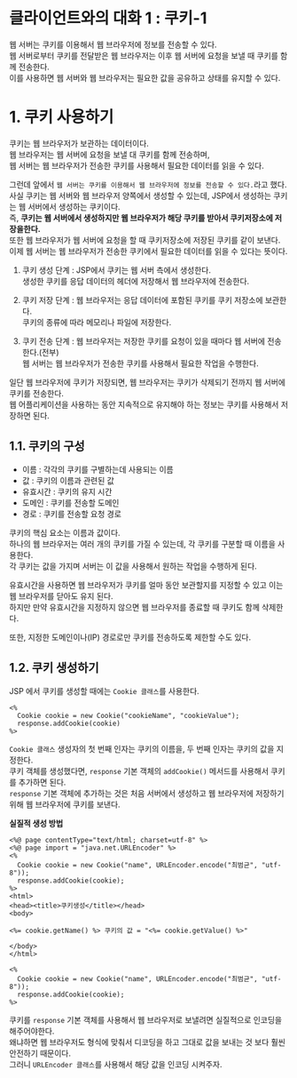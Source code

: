 클라이언트와의 대화 1 : 쿠키-1
=======================
웹 서버는 쿠키를 이용해서 웹 브라우저에 정보를 전송할 수 있다.      
웹 서버로부터 쿠키를 전달받은 웹 브라우저는 이후 웹 서버에 요청을 보낼 때 쿠키를 함께 전송한다.       
이를 사용하면 웹 서버와 웹 브라우저는 필요한 값을 공유하고 상태를 유지할 수 있다.     
  
# 1. 쿠키 사용하기    
쿠키는 웹 브라우저가 보관하는 데이터이다.          
웹 브라우저는 웹 서버에 요청을 보낼 대 쿠키를 함께 전송하며,         
웹 서버는 웹 브라우저가 전송한 쿠키를 사용해서 필요한 데이터를 읽을 수 있다.      
      
그런데 앞에서 ```웹 서버는 쿠키를 이용해서 웹 브라우저에 정보를 전송할 수 있다.```라고 했다.        
사실 쿠키는 웹 서버와 웹 브라우저 양쪽에서 생성할 수 있는데, JSP에서 생성하는 쿠키는 웹 서버에서 생성하는 쿠키이다.        
즉, **쿠키는 웹 서버에서 생성하지만 웹 브라우저가 해당 쿠키를 받아서 쿠키저장소에 저장을한다.**          
또한 웹 브라우저가 웹 서버에 요청을 할 때 쿠키저장소에 저장된 쿠키를 같이 보낸다.      
이제 웹 서버는 웹 브라우저가 전송한 쿠키에서 필요한 데이터를 읽을 수 있다는 뜻이다.       
     
1. 쿠키 생성 단계 : JSP에서 쿠키는 웹 서버 측에서 생성한다.  
생성한 쿠키를 응답 데이터의 헤더에 저장해서 웹 브라우저에 전송한다.    
  
2. 쿠키 저장 단계 : 웹 브라우저는 응답 데이터에 포함된 쿠키를 쿠키 저장소에 보관한다.   
쿠키의 종류에 따라 메모리나 파일에 저장한다.       
     
3. 쿠키 전송 단계 : 웹 브라우저는 저장한 쿠키를 요청이 있을 때마다 웹 서버에 전송한다.(전부)    
웹 서버는 웹 브라우저가 전송한 쿠키를 사용해서 필요한 작업을 수행한다.      
    
일단 웹 브라우저에 쿠키가 저장되면, 웹 브라우저는 쿠키가 삭제되기 전까지 웹 서버에 쿠키를 전송한다.    
웹 어플리케이션을 사용하는 동안 지속적으로 유지해야 하는 정보는 쿠키를 사용해서 저장하면 된다.     
  
## 1.1. 쿠키의 구성  
     
* 이름 : 각각의 쿠키를 구별하는데 사용되는 이름 
* 값 : 쿠키의 이름과 관련된 값  
* 유효시간 : 쿠키의 유지 시간   
* 도메인 : 쿠키를 전송할 도메인    
* 경로 : 쿠키를 전송할 요청 경로    
      
쿠키의 핵심 요소는 이름과 값이다.     
하나의 웹 브라우저는 여러 개의 쿠키를 가질 수 있는데, 각 쿠키를 구분할 때 이름을 사용한다.   
각 쿠키는 값을 가지며 서버는 이 값을 사용해서 원하는 작업을 수행하게 된다.     
    
유효시간을 사용하면 웹 브라우저가 쿠키를 얼마 동안 보관할지를 지정할 수 있고 이는 웹 브라우저를 닫아도 유지 된다.      
하지만 만약 유효시간을 지정하지 않으면 웹 브라우저를 종료할 때 쿠키도 함께 삭제한다.     
  
또한, 지정한 도메인이나(IP) 경로로만 쿠키를 전송하도록 제한할 수도 있다.   
  
## 1.2. 쿠키 생성하기
JSP 에서 쿠키를 생성할 때에는 ```Cookie 클래스```를 사용한다.  
```
<%
  Cookie cookie = new Cookie("cookieName", "cookieValue");
  response.addCookie(cookie)
%>
```
```Cookie 클래스``` 생성자의 첫 번째 인자는 쿠키의 이름을, 두 번째 인자는 쿠키의 값을 지정한다.   
쿠키 객체를 생성했다면, ```response``` 기본 객체의 ```addCookie()``` 메서드를 사용해서 쿠키를 추가하면 된다.    
```response``` 기본 객체에 추가하는 것은 처음 서버에서 생성하고 웹 브라우저에 저장하기 위해 웹 브라우저에 쿠키를 보낸다.    
   
**실질적 생성 방법**
```
<%@ page contentType="text/html; charset=utf-8" %>
<%@ page import = "java.net.URLEncoder" %>
<%
  Cookie cookie = new Cookie("name", URLEncoder.encode("최범균", "utf-8"));
  response.addCookie(cookie);
%>
<html>
<head><title>쿠키생성</title></head>
<body>

<%= cookie.getName() %> 쿠키의 값 = "<%= cookie.getValue() %>"

</body>
</html>
```
```
<%
  Cookie cookie = new Cookie("name", URLEncoder.encode("최범균", "utf-8"));
  response.addCookie(cookie);
%>
``` 
쿠키를 ```response``` 기본 객체를 사용해서 웹 브라우저로 보낼려면 실질적으로 인코딩을 해주어야한다.      
왜냐하면 웹 브라우저도 형식에 맞춰서 디코딩을 하고 그대로 값을 보내는 것 보다 훨씬 안전하기 때문이다.     
그러니 ```URLEncoder 클래스```를 사용해서 해당 값을 인코딩 시켜주자.  
